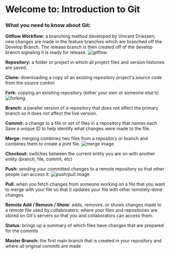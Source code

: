 # Welcome to: Introduction to Git

### What you need to know about Git:

**Gitflow Workflow:** a branching method developed by Vincent Driessen; new changes are made in the feature branches which are branched off the Develop Branch. 
The release branch is then created off of the develop branch signaling it is ready for release. 
![gitflow](https://miro.medium.com/max/1200/1*L0jHGLTJwZO5CTtpsn-dKA.png)

**Repository:** a folder or project in which all project files and version histories are saved.

**Clone:** downloading a copy of an existing repository project's source code from the source control

**Fork:** copying an exisiting repository (either your own or someone else's)
![forking](https://www.google.com/url?sa=i&source=images&cd=&ved=2ahUKEwiY24DhwrnlAhUPmuAKHaA4DPIQjRx6BAgBEAQ&url=https%3A%2F%2Fgithub.com%2Foppia%2Foppia%2Fwiki%2FWhy-fork-and-clone-Oppia%253F&psig=AOvVaw3InRHxOPvm2H59ZDZHkLFm&ust=1572165427042280)

**Branch:** a parallel version of a repository that does not affect the primary branch so it does not affect the live version.

**Commit:** a change to a file or set of files in a repository that names each Save a unique ID to help identify what changes were made to the file.

**Merge:** merging combines two files from a repository or branch and combines them to create a joint file.
![merge image](https://help.github.com/assets/images/help/pull_requests/standard-merge-commit-diagram.png)

**Checkout:** switches between the current entity you are on with another entity (branch, file, commit, etc)

**Push:** sending your committed changes to a remote repository so that other people can access it.
![push/pull image](https://i2.wp.com/qavalidation.com/wp-content/uploads/2018/07/Git-PUSH-pULL.png?fit=1280%2C720)

**Pull:** when you fetch changes from someone working on a file that you want to merge with your file so that it updates your file with other remotely-done changes.

**Remote Add / Remove / Show:** adds, removes, or shows changes made to a remote file used by collaboraters; where your files and repositories are stored on Git's servers so that you and collaborators can access them.

**Status:** brings up a summary of which files have changes that are prepared for the commits

**Master Branch:** the first main branch that is created in your repository and where all original commits are made
